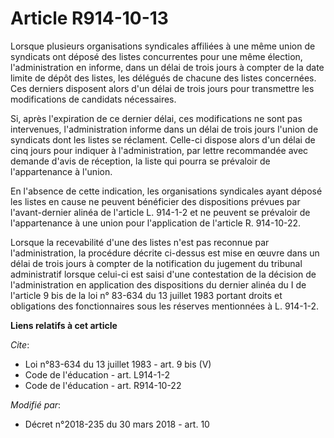 # Article R914-10-13

Lorsque plusieurs organisations syndicales affiliées à une même union de syndicats ont déposé des listes concurrentes pour
une même élection, l'administration en informe, dans un délai de trois jours à compter de la date limite de dépôt des listes,
les délégués de chacune des listes concernées. Ces derniers disposent alors d'un délai de trois jours pour transmettre les
modifications de candidats nécessaires. 

Si, après l'expiration de ce dernier délai, ces modifications ne sont pas intervenues, l'administration informe dans un délai
de trois jours l'union de syndicats dont les listes se réclament. Celle-ci dispose alors d'un délai de cinq jours pour
indiquer à l'administration, par lettre recommandée avec demande d'avis de réception, la liste qui pourra se prévaloir de
l'appartenance à l'union. 

En l'absence de cette indication, les organisations syndicales ayant déposé les listes en cause ne peuvent bénéficier des
dispositions prévues par l'avant-dernier alinéa de l'article L. 914-1-2 et ne peuvent se prévaloir de l'appartenance à une
union pour l'application de l'article R. 914-10-22. 

Lorsque la recevabilité d'une des listes n'est pas reconnue par l'administration, la procédure décrite ci-dessus est mise en
œuvre dans un délai de trois jours à compter de la notification du jugement du tribunal administratif lorsque celui-ci est
saisi d'une contestation de la décision de l'administration en application des dispositions du dernier alinéa du I de
l'article 9 bis de la loi n° 83-634 du 13 juillet 1983 portant droits et obligations des fonctionnaires sous les réserves
mentionnées à L. 914-1-2.

**Liens relatifs à cet article**

_Cite_:

  - Loi n°83-634 du 13 juillet 1983 - art. 9 bis (V)
  - Code de l'éducation - art. L914-1-2
  - Code de l'éducation - art. R914-10-22

_Modifié par_:

  - Décret n°2018-235 du 30 mars 2018 - art. 10
